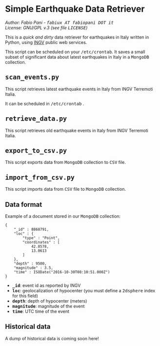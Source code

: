 # Simple Earthquake Data Retriever

<em>Author: Fabio Pani - <tt>fabiux AT fabiopani DOT it</tt></em><br />
<em>License: GNU/GPL v.3 (see file <tt>LICENSE</tt>)</em>

This is a <em>quick and dirty</em> data retriever for earthquakes in Italy written in Python, using [INGV](http://www.ingv.it/) public web services.

This script can be scheduled on your <tt>/etc/crontab</tt>. It saves a small subset of significant data about latest earthquakes in Italy in a <tt>MongoDB</tt> collection.

## <tt>scan_events.py</tt>
This script retrieves latest earthquake events in Italy from INGV Terremoti Italia.

It can be scheduled in <tt>/etc/crontab</tt> .

## <tt>retrieve_data.py</tt>
This script retrieves old earthquake events in Italy from INGV Terremoti Italia.

## <tt>export_to_csv.py</tt>
This script exports data from <tt>MongoDB</tt> collection to <tt>CSV</tt> file.

## <tt>import_from_csv.py</tt>
This script imports data from <tt>CSV</tt> file to <tt>MongoDB</tt> collection.

## Data format
Example of a document stored in our <tt>MongoDB</tt> collection:

    {
        "_id" : 8868791,
        "loc" : {
            "type" : "Point",
            "coordinates" : [ 
                42.8578, 
                13.0613
            ]
        },
        "depth" : 9500,
        "magnitude" : 3.5,
        "time" : ISODate("2016-10-30T08:10:51.000Z")
    }

- <tt><b>_id</b></tt>: event id as reported by INGV
- <tt><b>loc</b></tt>: geolocalization of hypocenter (you must define a <tt>2dsphere</tt> index for this field)
- <tt><b>depth</b></tt>: depth of hypocenter (meters)
- <tt><b>magnitude</b></tt>: magnitude of the event
- <tt><b>time</b></tt>: UTC time of the event

## Historical data
A dump of historical data is coming soon here!